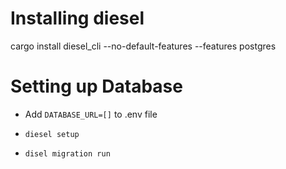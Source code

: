 # Installing diesel

cargo install diesel_cli --no-default-features --features postgres

# Setting up Database

- Add `DATABASE_URL=[]` to .env file

- `diesel setup`
- `disel migration run`